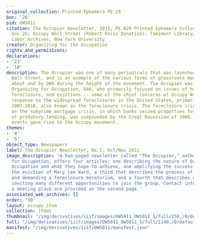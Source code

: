 ```yaml
---
original_collection: Printed Ephemera PE.29
box: '26'
pid: OWS011
citation: The Occupier Newsletter, 2011; PE.029 Printed Ephemera Collection on Subjects;
  box 26; Occupy Wall Street (Robert Reiss Donation); Tamiment Library/Robert F. Wagner
  Labor Archives, New York University
creator: Organizing for the Occupation
rights_and_permisisons:
declarations:
- '23'
- '18'
description: The Occupier was one of many periodicals that was launched during Occupy
  Wall Street, and is an example of the various forms of grassroots media that circulated
  about and by OWS during the height of the movement. The Occupier was produced by
  Organizing for Occupation, O4O, who primarily focused on issues of housing rights,
  foreclosure, and evictions -- some of the chief concerns of Occupy Wall Street in
  response to the widespread foreclosures in the United States, primarily between
  2007-2010, also known as the foreclosure crisis. The foreclosure crisis, also known
  as the subprime mortgage crisis, in which banks seized properties following years
  of predatory lending, was compounded by the Great Recession of 2008. Both of these
  events gave rise to the Occupy movement.
themes:
- '4'
- '5'
object_type: Newspapers
label: The Occupier Newsletter, No.1, Oct/Nov 2011
image_description: 'A two-paged newsletter called "The Occupier," authored by Organizing
  for Occupation, offers four articles: one describing the nature of Organizing for
  Occupation and what they hope to achieve, one amplifying the success of blocking
  the eviction of Mary Lee Ward, a third that describes the process of foreclosure
  and demanding a foreclosure moratorium, and a fourth that describes a wheel of participation
  inviting many different opportunities to join the group. Contact information and
  a meeting place are provided on the second page.'
associated_web_archives: []
order: '10'
layout: occupy_item
collection: items
thumbnail: "/img/derivatives/iiif/images/OWS011_OWS011_1/full/250,/0/default.jpg"
full: "/img/derivatives/iiif/images/OWS011_OWS011_1/full/1140,/0/default.jpg"
manifest: "/img/derivatives/iiif/OWS011/manifest.json"
---
```

